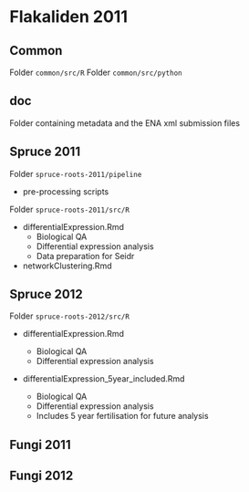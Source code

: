 # Flakaliden 2011
## Common  
Folder `common/src/R` 
Folder `common/src/python` 

## doc
Folder containing metadata and the ENA xml submission files 

## Spruce 2011  
Folder `spruce-roots-2011/pipeline`
* pre-processing scripts

Folder `spruce-roots-2011/src/R` 
* differentialExpression.Rmd  
  * Biological QA
  * Differential expression analysis
  * Data preparation for Seidr
* networkClustering.Rmd  


## Spruce 2012  
Folder `spruce-roots-2012/src/R` 
* differentialExpression.Rmd  
  * Biological QA
  * Differential expression analysis

* differentialExpression_5year_included.Rmd  
  * Biological QA
  * Differential expression analysis
  * Includes 5 year fertilisation for future analysis

## Fungi 2011  
## Fungi 2012 
## 
##  
